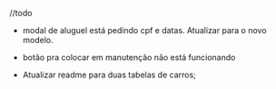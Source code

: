//todo
- modal de aluguel está pedindo cpf e datas. Atualizar para o novo modelo.

- botão pra colocar em manutenção não está funcionando

- Atualizar readme para duas tabelas de carros;



